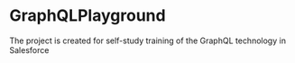 # GraphQLPlayground
The project is created for self-study training of the GraphQL technology in Salesforce
